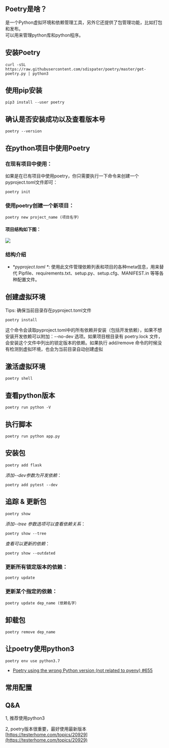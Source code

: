 Poetry是啥？
---------

是一个Python虚拟环境和依赖管理工具，另外它还提供了包管理功能，比如打包和发布。  
可以用来管理python库和python程序。

安装Poetry
--------

```
curl -sSL https://raw.githubusercontent.com/sdispater/poetry/master/get-poetry.py | python3  

```

使用pip安装
-------

```
pip3 install --user poetry  

```

确认是否安装成功以及查看版本号
---------------

```
poetry --version  

```

在python项目中使用Poetry
------------------

### 在现有项目中使用：

如果是在已有项目中使用poetry，你只需要执行一下命令来创建一个pyproject.toml文件即可：

```
poetry init  

```

### 使用poetry创建一个新项目：

```
poetry new project_name (项目名字）  

```

#### 项目结构如下图：

[![](https://testerhome.com/uploads/photo/2019/f80f2f6e-a54c-40e4-8981-742f8f9f0db1.png!large)
](https://testerhome.com/uploads/photo/2019/f80f2f6e-a54c-40e4-8981-742f8f9f0db1.png!large)

### 结构介绍

*   \*_pyproject.toml \*_: 使用此文件管理依赖列表和项目的各种meta信息，用来替代 Pipfile、requirements.txt、setup.py、setup.cfg、MANIFEST.in 等等各种配置文件。

创建虚拟环境
------

Tips: 确保当前目录存在pyproject.toml文件

```
poetry install  

```

这个命令会读取pyproject.toml中的所有依赖并安装（包括开发依赖），如果不想安装开发依赖可以附加：--no-dev 选项。如果项目根目录有 poetry.lock 文件，会安装这个文件中列出的锁定版本的依赖。如果执行 add/remove 命令的时候没有检测到虚拟环境，也会为当前目录自动创建虚拟

激活虚拟环境
------

```
poetry shell  

```

查看python版本
----------

```
poetry run python -V  

```

执行脚本
----

```
poetry run python app.py  

```

安装包
---

```
poetry add flask  

```

_添加--dev参数为开发依赖_：

```
poetry add pytest --dev 
```

追踪 & 更新包
--------

```
poetry show  

```

_添加--tree 参数选项可以查看依赖关系_：

```
poetry show --tree  

```

_查看可以更新的依赖_：

```
poetry show --outdated  

```

### 更新所有锁定版本的依赖：

```
poetry update  

```

### 更新某个指定的依赖：

```
poetry update dep_name (依赖名字）  

```

卸载包
---

```
poetry remove dep_name  

```

让poetry使用python3
----------------

```
poetry env use python3.7  

```

*   [Poetry using the wrong Python version (not related to pyenv) #655](https://github.com/sdispater/poetry/issues/655)

常用配置
----

Q&A
---

1, 推荐使用python3

2, poetry版本很重要，最好使用最新版本 
 [https://testerhome.com/topics/20929](https://testerhome.com/topics/20929)